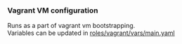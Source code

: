 ### Vagrant VM configuration
Runs as a part of vagrant vm bootstrapping.  
Variables can be updated in [roles/vagrant/vars/main.yaml](roles/vagrant/vars/main.yaml)